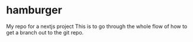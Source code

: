 # hamburger

My repo for a nextjs project
This is to go through the whole flow of how to get a branch out to the git repo.
